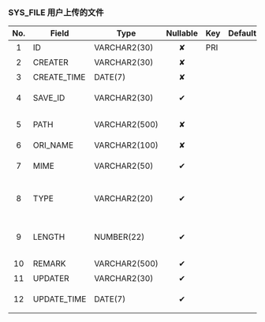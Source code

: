 ### SYS_FILE   用户上传的文件 
| No.  | Field  | Type  | Nullable  | Key | Default | Remarks |
| :------------: | ------------ | ------------ | :------------: | ------------ | ------------ | ------------ |
| 1 | ID |  VARCHAR2(30) | ✘  | PRI  |   | 主键id  |
| 2 | CREATER |  VARCHAR2(30) | ✘  |   |   | 创建人  |
| 3 | CREATE_TIME |  DATE(7) | ✘  |   |   | 创建时间  |
| 4 | SAVE_ID |  VARCHAR2(30) | ✔  |   |   | 预留其它表主键  |
| 5 | PATH |  VARCHAR2(500) | ✘  |   |   | 文件存储地址  |
| 6 | ORI_NAME |  VARCHAR2(100) | ✘  |   |   | 文件原名  |
| 7 | MIME |  VARCHAR2(50) | ✔  |   |   | MIME类型  |
| 8 | TYPE |  VARCHAR2(20) | ✔  |   |   | 文件类型（文件后缀）  |
| 9 | LENGTH |  NUMBER(22) | ✔  |   |   | 文件大小（单位B字节)  |
| 10 | REMARK |  VARCHAR2(500) | ✔  |   |   | 备注  |
| 11 | UPDATER |  VARCHAR2(30) | ✔  |   |   | 修改人  |
| 12 | UPDATE_TIME |  DATE(7) | ✔  |   |   | 最后修改时间  |


